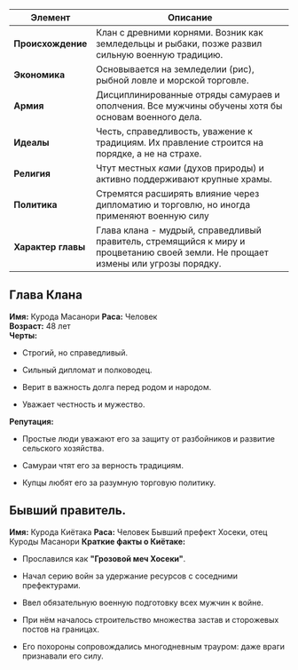 | Элемент            | Описание                                                                                                                          |
| ------------------ | --------------------------------------------------------------------------------------------------------------------------------- |
| **Происхождение**  | Клан с древними корнями. Возник как земледельцы и рыбаки, позже развил сильную военную традицию.                                  |
| **Экономика**      | Основывается на земледелии (рис), рыбной ловле и морской торговле.                                                                |
| **Армия**          | Дисциплинированные отряды самураев и ополчения. Все мужчины обучены хотя бы основам военного дела.                                |
| **Идеалы**         | Честь, справедливость, уважение к традициям. Их правление строится на порядке, а не на страхе.                                    |
| **Религия**        | Чтут местных _ками_ (духов природы) и активно поддерживают крупные храмы.                                                         |
| **Политика**       | Стремятся расширять влияние через дипломатию и торговлю, но иногда применяют военную силу                                         |
| **Характер главы** | Глава клана - мудрый, справедливый правитель, стремящийся к миру и процветанию своей земли. Не прощает измены или угрозы порядку. |
## Глава Клана 
**Имя:** Курода Масанори 
**Раса:** Человек  
**Возраст:** 48 лет  
**Черты:**
- Строгий, но справедливый.
    
- Сильный дипломат и полководец.
    
- Верит в важность долга перед родом и народом.
    
- Уважает честность и мужество.
    
**Репутация:**
- Простые люди уважают его за защиту от разбойников и развитие сельского хозяйства.
    
- Самураи чтят его за верность традициям.
    
- Купцы любят его за разумную торговую политику.
    

## Бывший правитель.

**Имя:** Курода Киётака 
**Раса:** Человек 
Бывший префект Хосеки, отец Куроды Масанори 
**Краткие факты о Киётаке:** 
- Прославился как **"Грозовой меч Хосеки"**.
    
- Начал серию войн за удержание ресурсов с соседними префектурами.
    
- Ввел обязательную военную подготовку всех мужчин к войне.
    
- При нём началось строительство множества застав и сторожевых постов на границах.
    
- Его похороны сопровождались многодневным трауром: даже враги признавали его силу.